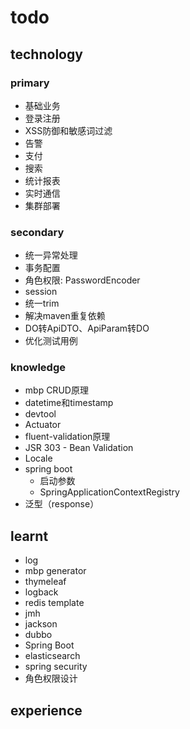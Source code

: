 # todo

## technology
### primary
- 基础业务
- 登录注册
- XSS防御和敏感词过滤
- 告警
- 支付
- 搜索
- 统计报表
- 实时通信
- 集群部署
### secondary
- 统一异常处理
- 事务配置
- 角色权限: PasswordEncoder
- session
- 统一trim
- 解决maven重复依赖
- DO转ApiDTO、ApiParam转DO
- 优化测试用例
### knowledge
- mbp CRUD原理
- datetime和timestamp
- devtool
- Actuator
- fluent-validation原理
- JSR 303 - Bean Validation
- Locale
- spring boot
    - 启动参数
    - SpringApplicationContextRegistry
- 泛型（response）

## learnt
- log
- mbp generator
- thymeleaf
- logback
- redis template
- jmh
- jackson
- dubbo
- Spring Boot
- elasticsearch
- spring security
- 角色权限设计

## experience